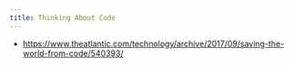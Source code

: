 ```yaml
---
title: Thinking About Code
---
```


- https://www.theatlantic.com/technology/archive/2017/09/saving-the-world-from-code/540393/
